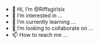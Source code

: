 - 👋 Hi, I’m @Riffsgirlsix
- 👀 I’m interested in ...
- 🌱 I’m currently learning ...
- 💞️ I’m looking to collaborate on ...
- 📫 How to reach me ...

<!---
Riffsgirlsix/Riffsgirlsix is a ✨ special ✨ repository because its `README.md` (this file) appears on your GitHub profile.
You can click the Preview link to take a look at your changes.
--->
